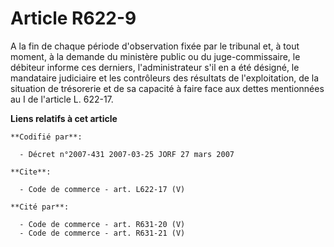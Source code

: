 # Article R622-9

A la fin de chaque période d'observation fixée par le tribunal et, à tout moment, à la demande du ministère public ou du
juge-commissaire, le débiteur informe ces derniers, l'administrateur s'il en a été désigné, le mandataire judiciaire et les
contrôleurs des résultats de l'exploitation, de la situation de trésorerie et de sa capacité à faire face aux dettes
mentionnées au I de l'article L. 622-17.

**Liens relatifs à cet article**

	**Codifié par**:

	  - Décret n°2007-431 2007-03-25 JORF 27 mars 2007

	**Cite**:

	  - Code de commerce - art. L622-17 (V)

	**Cité par**:

	  - Code de commerce - art. R631-20 (V)
	  - Code de commerce - art. R631-21 (V)
